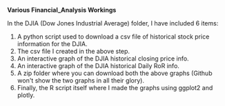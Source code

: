 **Various Financial_Analysis Workings**

  In the DJIA (Dow Jones Industrial Average) folder, I have included 6 items:
  1. A python script used to download a csv file of historical stock price information for the DJIA.
  2. The csv file I created in the above step.
  3. An interactive graph of the DJIA historical closing price info.
  4. An interactive graph of the DJIA historical Daily RoR info.
  5. A zip folder where you can download both the above graphs (Github won't show the two graphs in all their glory).
  6. Finally, the R script itself where I made the graphs using ggplot2 and plotly.
